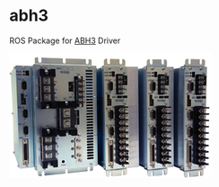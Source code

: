 # abh3
ROS Package for [ABH3](https://www.wacogiken.co.jp/agv/abh3.html) Driver


![](img/img_abh3_01.jpg)
